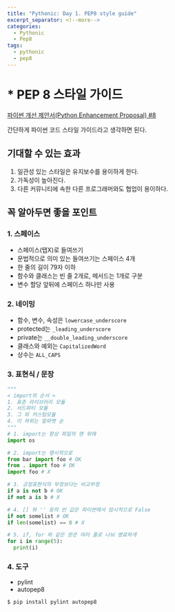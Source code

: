 ```yaml
---
title: "Pythonic: Day 1. PEP8 style guide"
excerpt_separator: <!--more-->
categories:
  - Pythonic
  - Pep8
tags:
  - pythonic
  - pep8
---
```

# * PEP 8 스타일 가이드
[파이썬 개선 제안서(Python Enhancement Proposal) #8](https://www.python.org/dev/peps/pep-0008/)

간단하게 파이썬 코드 스타일 가이드라고 생각하면 된다.

## 기대할 수 있는 효과
1. 일관성 있는 스타일은 유지보수를 용이하게 한다.
2. 가독성이 높아진다.
3. 다른 커뮤니티에 속한 다른 프로그래머와도 협업이 용이하다.
<!--more-->

## 꼭 알아두면 좋을 포인트
### 1. 스페이스
- 스페이스(탭X)로 들여쓰기
- 문법적으로 의미 있는 들여쓰기는 스페이스 4개
- 한 줄의 길이 79자 이하
- 함수와 클래스는 빈 줄 2개로, 메서드는 1개로 구분
- 변수 할당 앞뒤에 스페이스 하나만 사용

### 2. 네이밍
- 함수, 변수, 속성은 `lowercase_underscore`
- protected는 `_leading_underscore`
- private는 `__double_leading_underscore`
- 클래스와 예외는 `CapitalizedWord`
- 상수는 `ALL_CAPS`

### 3. 표현식 / 문장
```python
"""
< import의 순서 >
1. 표준 라이브러리 모듈
2. 서드파티 모듈
3. 그 외 커스텀모듈
4. 이 하위는 알파벳 순
"""
# 1. import는 항상 파일의 맨 위에
import os

# 2. import는 명시적으로
from bar import foo # OK
from . import foo # OK
import foo # X

# 3. 긍정표현식의 부정보다는 비교부정
if a is not b # OK
if not a is b # X

# 4. [] 와 '' 등의 빈 값은 파이썬에서 암시적으로 False
if not somelist # OK
if len(somelist) == 0 # X

# 5. if, for 와 같은 문은 여러 줄로 나눠 명료하게
for i in range(5):
  print(i)

```

### 4. 도구
- pylint
- autopep8
```bash
$ pip install pylint autopep8
```
